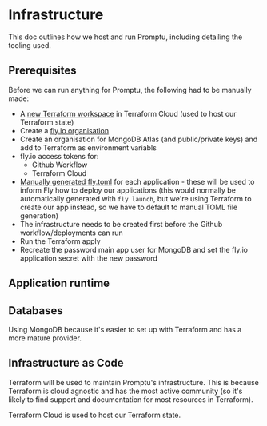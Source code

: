 # Infrastructure

This doc outlines how we host and run Promptu, including detailing the tooling used.

## Prerequisites

Before we can run anything for Promptu, the following had to be manually made:

* A [new Terraform workspace](https://app.terraform.io/app/sanyia/workspaces/new) in Terraform Cloud (used to host our Terraform state)
* Create a [fly.io organisation](https://fly.io/dashboard/promptu/billing)
* Create an organisation for MongoDB Atlas (and public/private keys) and add to Terraform as environment variabls
* fly.io access tokens for:
    * Github Workflow
    * Terraform Cloud 
* [Manually generated fly.toml](https://fly.io/docs/reference/configuration/) for each application - these will be used to inform Fly how to deploy our applications (this would normally be automatically generated with `fly launch`, but we're using Terraform to create our app instead, so we have to default to manual TOML file generation)
* The infrastructure needs to be created first before the Github workflow/deployments can run
* Run the Terraform apply
* Recreate the password main app user for MongoDB and set the fly.io application secret with the new password

## Application runtime

## Databases

Using MongoDB because it's easier to set up with Terraform and has a more mature provider.

## Infrastructure as Code

Terraform will be used to maintain Promptu's infrastructure. This is because Terraform is cloud agnostic and has the most active community (so it's likely to find support and documentation for most resources in Terraform).

Terraform Cloud is used to host our Terraform state.